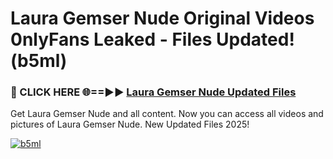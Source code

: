 # Laura Gemser Nude Original Videos 0nlyFans Leaked - Files Updated! (b5ml)

<h3>🔴 CLICK HERE 🌐==►► <a href="https://tinyurl.com/52m3yx9h" rel="nofollow">Laura Gemser Nude Updated Files</a></h3>

Get Laura Gemser Nude and all content. Now you can access all videos and pictures of Laura Gemser Nude. New Updated Files 2025!

[![b5ml](https://i.imgur.com/TnHtlc8.gif)](https://tinyurl.com/52m3yx9h)
